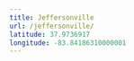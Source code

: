 ```yaml
---
title: Jeffersonville
url: /jeffersonville/
latitude: 37.9736917
longitude: -83.84186310000001
---
```


